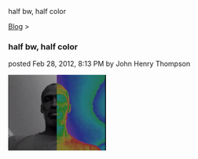 half bw, half color 

[Blog](../z-blog-1.html)‎ > ‎

### half bw, half color

posted Feb 28, 2012, 8:13 PM by John Henry Thompson

[![](../_/rsrc/1330488795159/z-blog-1/halfbwhalfcolor/half-bw-half-color-height=155&width=200.png)](http://www.youtube.com/watch?v=KcnDiXHzOmk)

  

